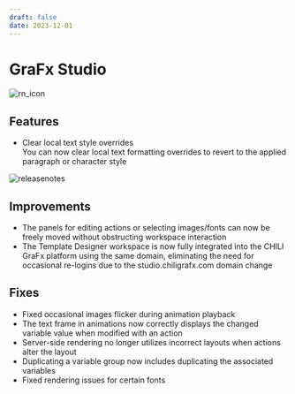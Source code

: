 ```yaml
---
draft: false
date: 2023-12-01
---
```


# GraFx Studio

![rn_icon](https://chilipublishdocs.imgix.net/logos/CHILI_LOGOS_OK-09.svg)

## Features

- Clear local text style overrides  
You can now clear local text formatting overrides to revert to the applied paragraph or character style

![releasenotes](/release-notes/releasenotesassets/clear-text-formatting.png)

## Improvements

- The panels for editing actions or selecting images/fonts can now be freely moved without obstructing workspace interaction
- The Template Designer workspace is now fully integrated into the CHILI GraFx platform using the same domain, eliminating the need for occasional re-logins due to the studio.chiligrafx.com domain change

## Fixes

- Fixed occasional images flicker during animation playback
- The text frame in animations now correctly displays the changed variable value when modified with an action
- Server-side rendering no longer utilizes incorrect layouts when actions alter the layout
- Duplicating a variable group now includes duplicating the associated variables
- Fixed rendering issues for certain fonts